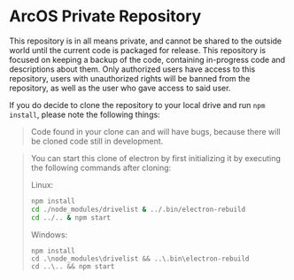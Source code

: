 # ArcOS Private Repository

This repository is in all means private, and cannot be shared to the outside world until the current code is packaged
for release. This repository is focused on keeping a backup of the code, containing in-progress code and descriptions
about them. Only authorized users have access to this repository, users with unauthorized rights will be banned from
the repository, as well as the user who gave access to said user.

If you do decide to clone the repository to your local drive and run `npm install`, please note the following things:

> Code found in your clone can and will have bugs, because there will be cloned code still in development.

> You can start this clone of electron by first initializing it by executing the following commands after cloning:
> 
> Linux:
> ```bash
> npm install
> cd ./node_modules/drivelist & ../.bin/electron-rebuild
> cd ../.. & npm start
> ```
> 
> Windows:
> ```batch
> npm install
> cd .\node_modules\drivelist && ..\.bin\electron-rebuild
> cd ..\.. && npm start
> ```